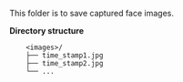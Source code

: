 This folder is to save captured face images.

**Directory structure**
```
    <images>/
    ├── time_stamp1.jpg
    ├── time_stamp2.jpg
    └── ...
```